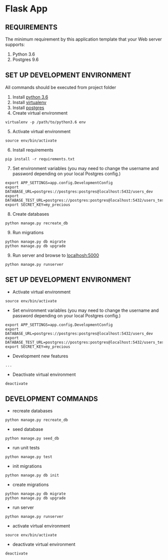 Flask App
===========

REQUIREMENTS
------------

The minimum requirement by this application template that your Web server supports:

1. Python 3.6
2. Postgres 9.6

SET UP DEVELOPMENT ENVIRONMENT
------------------------------
All commands should be executed from project folder

1. Install [python 3.6](https://www.python.org/downloads/)
2. Install [virtualenv](https://virtualenv.pypa.io/en/stable/installation/)
3. Install [postgres](https://www.postgresql.org/download/)
4. Create virtual environment 
~~~
virtualenv -p /path/to/python3.6 env
~~~
5. Activate virtual environment
~~~
source env/bin/activate
~~~
6. Install requirements
~~~
pip install -r requirements.txt
~~~
7. Set environment variables
(you may need to change the username and password depending on your local Postgres config.)
~~~
export APP_SETTINGS=app.config.DevelopmentConfig
export DATABASE_URL=postgres://postgres:postgres@localhost:5432/users_dev
export DATABASE_TEST_URL=postgres://postgres:postgres@localhost:5432/users_test
export SECRET_KEY=my_precious
~~~
8. Create databases
~~~
python manage.py recreate_db
~~~
9. Run migrations
~~~
python manage.py db migrate
python manage.py db upgrade
~~~
9. Run server and browse to [localhosh:5000](http://localhosh:5000)
~~~
python manage.py runserver
~~~

SET UP DEVELOPMENT ENVIRONMENT
------------------------------
- Activate virtual environment
~~~
source env/bin/activate
~~~
- Set environment variables
(you may need to change the username and password depending on your local Postgres config.)
~~~
export APP_SETTINGS=app.config.DevelopmentConfig
export DATABASE_URL=postgres://postgres:postgres@localhost:5432/users_dev
export DATABASE_TEST_URL=postgres://postgres:postgres@localhost:5432/users_test
export SECRET_KEY=my_precious
~~~
- Development new features
~~~
...
~~~
- Deactivate virtual environment
~~~
deactivate
~~~

DEVELOPMENT COMMANDS
--------------------
- recreate databases
~~~
python manage.py recreate_db
~~~
- seed database
~~~
python manage.py seed_db
~~~
- run unit tests
~~~
python manage.py test
~~~
- init migrations
~~~
python manage.py db init
~~~
- create migrations
~~~
python manage.py db migrate
python manage.py db upgrade
~~~
- run server
~~~
python manage.py runserver
~~~
- activate virtual environment
~~~
source env/bin/activate
~~~
- deactivate virtual environment
~~~
deactivate
~~~